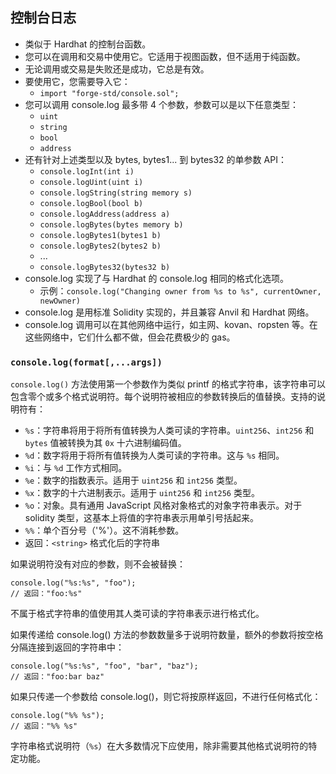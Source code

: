 ## 控制台日志

- 类似于 Hardhat 的控制台函数。
- 您可以在调用和交易中使用它。它适用于视图函数，但不适用于纯函数。
- 无论调用或交易是失败还是成功，它总是有效。
- 要使用它，您需要导入它：
    - `import "forge-std/console.sol";`
- 您可以调用 console.log 最多带 4 个参数，参数可以是以下任意类型：
    - `uint`
    - `string`
    - `bool`
    - `address`
- 还有针对上述类型以及 bytes, bytes1... 到 bytes32 的单参数 API：
    - `console.logInt(int i)`
    - `console.logUint(uint i)`
    - `console.logString(string memory s)`
    - `console.logBool(bool b)`
    - `console.logAddress(address a)`
    - `console.logBytes(bytes memory b)`
    - `console.logBytes1(bytes1 b)`
    - `console.logBytes2(bytes2 b)`
    - ...
    - `console.logBytes32(bytes32 b)`
- console.log 实现了与 Hardhat 的 console.log 相同的格式化选项。
    - 示例：`console.log("Changing owner from %s to %s", currentOwner, newOwner)`
- console.log 是用标准 Solidity 实现的，并且兼容 Anvil 和 Hardhat 网络。
- console.log 调用可以在其他网络中运行，如主网、kovan、ropsten 等。在这些网络中，它们什么都不做，但会花费极少的 gas。


### `console.log(format[,...args])`
`console.log()` 方法使用第一个参数作为类似 printf 的格式字符串，该字符串可以包含零个或多个格式说明符。每个说明符被相应的参数转换后的值替换。支持的说明符有：

- `%s`：字符串将用于将所有值转换为人类可读的字符串。`uint256`、`int256` 和 `bytes` 值被转换为其 `0x` 十六进制编码值。
- `%d`：数字将用于将所有值转换为人类可读的字符串。这与 `%s` 相同。
- `%i`：与 `%d` 工作方式相同。
- `%e`：数字的指数表示。适用于 `uint256` 和 `int256` 类型。
- `%x`：数字的十六进制表示。适用于 `uint256` 和 `int256` 类型。
- `%o`：对象。具有通用 JavaScript 风格对象格式的对象字符串表示。对于 solidity 类型，这基本上将值的字符串表示用单引号括起来。
- `%%`：单个百分号（'%'）。这不消耗参数。
- 返回：`<string>` 格式化后的字符串

如果说明符没有对应的参数，则不会被替换：
```solidity
console.log("%s:%s", "foo");
// 返回："foo:%s"
```

不属于格式字符串的值使用其人类可读的字符串表示进行格式化。

如果传递给 console.log() 方法的参数数量多于说明符数量，额外的参数将按空格分隔连接到返回的字符串中：
```solidity
console.log("%s:%s", "foo", "bar", "baz");
// 返回："foo:bar baz"
```

如果只传递一个参数给 console.log()，则它将按原样返回，不进行任何格式化：
```solidity
console.log("%% %s");
// 返回："%% %s"
```

字符串格式说明符（`%s`）在大多数情况下应使用，除非需要其他格式说明符的特定功能。
